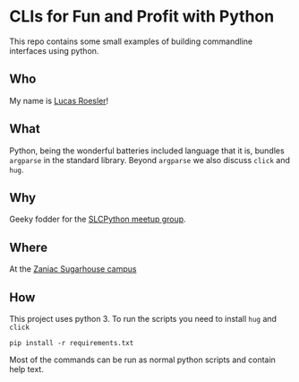 # CLIs for Fun and Profit with Python

This repo contains some small examples of building commandline interfaces
using python.

## Who
My name is [Lucas Roesler](http://lucasroesler.com)!

## What
Python, being the wonderful batteries included language
that it is, bundles `argparse` in the standard library. Beyond `argparse`
we also discuss `click` and `hug`.

## Why
Geeky fodder for the [SLCPython meetup group](http://slcpy.com/).

## Where
At the [Zaniac Sugarhouse campus](https://www.zaniaclearning.com/)

## How
This project uses python 3.  To run the scripts you need to install `hug` and `click`

```
pip install -r requirements.txt
```

Most of the commands can be run as normal python scripts and contain help
text.
